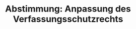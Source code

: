 ---
abstimmung:
  abstimmung: 2
  bundestagssitzung: 233
  datum: 10. Juni 2021
  legislaturperiode: 19
categories:
- Todo
data:
- title: Abstimmungsergebnis 20210610_2-data.pdf
  url: /res/2021-btw/abstimmungsergebnisse/20210610_2-data.pdf
- title: Abstimmungsergebnis 20210610_2_xls-data.xlsx
  url: /res/2021-btw/abstimmungsergebnisse/20210610_2_xls-data.xlsx
- title: Abstimmungsergebnis 20210610_2_xls-data.csv
  url: /res/2021-btw/abstimmungsergebnisse/csv/20210610_2_xls-data.csv
documents:
- local: /res/2021-btw/drucksachen/24785.pdf
  title: Drucksache 19/24785
  url: https://dip21.bundestag.de/dip21/btd/19/247/1924785.pdf
- local: /res/2021-btw/drucksachen/24900.pdf
  title: Drucksache 19/24900
  url: https://dip21.bundestag.de/dip21/btd/19/249/1924900.pdf
- local: /res/2021-btw/drucksachen/30477.pdf
  title: Drucksache 19/30477
  url: https://dip21.bundestag.de/dip21/btd/19/304/1930477.pdf
ergebnis:
  AfD:
    enthaltung: 1
    gesamt: 88
    ja: 0
    nein: 74
    nichtabgegeben: 13
    ungueltig: 0
  Bündnis 90/Die Grünen:
    enthaltung: 0
    gesamt: 67
    ja: 0
    nein: 62
    nichtabgegeben: 5
    ungueltig: 0
  Die Linke:
    enthaltung: 0
    gesamt: 69
    ja: 0
    nein: 56
    nichtabgegeben: 13
    ungueltig: 0
  FDP:
    enthaltung: 0
    gesamt: 80
    ja: 0
    nein: 78
    nichtabgegeben: 2
    ungueltig: 0
  cdu/csu:
    enthaltung: 0
    gesamt: 245
    ja: 232
    nein: 0
    nichtabgegeben: 13
    ungueltig: 0
  file: 20210610_2_xls-data.xlsx
  fraktionslos:
    enthaltung: 0
    gesamt: 8
    ja: 0
    nein: 5
    nichtabgegeben: 3
    ungueltig: 0
  spd:
    enthaltung: 3
    gesamt: 152
    ja: 123
    nein: 5
    nichtabgegeben: 21
    ungueltig: 0
layout: abstimmung
links:
- title: Link zu bundestag.de
  url: https://www.bundestag.de/parlament/plenum/abstimmung/abstimmung?id=742
preview: 'Deutscher Bundestag


  233. Sitzung des Deutschen Bundestages

  am Donnerstag, 10. Juni 2021


  Endgültiges Ergebnis der Namentlichen Abstimmung Nr. 2


  Gesetzentwurf der Bundesregierung

  Entwurf eines Gesetzes zur Anpassung des Verfassungsschutzrechts

  Drs. 19/24785, 19/24900 und 19/30477'
tags:
- Todo
title: 'Abstimmung: Anpassung des Verfassungsschutzrechts'
---